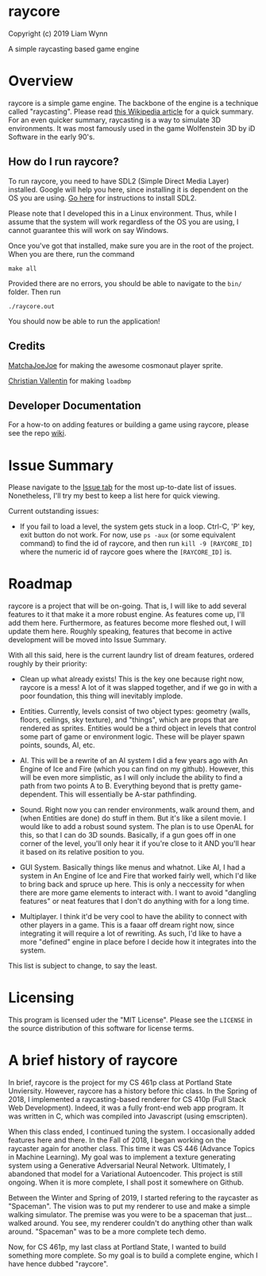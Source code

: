 # raycore
Copyright (c) 2019 Liam Wynn

A simple raycasting based game engine

# Overview
raycore is a simple game engine. The backbone of the engine is a technique
called "raycasting". Please read [this Wikipedia article](https://en.wikipedia.org/wiki/Ray_casting)
for a quick summary. For an even quicker summary, raycasting is a way
to simulate 3D environments. It was most famously used in the game
Wolfenstein 3D by iD Software in the early 90's.

## How do I run raycore?
To run raycore, you need to have SDL2 (Simple Direct Media Layer) installed.
Google will help you here, since installing it is dependent on the OS you are using.
[Go here](https://lazyfoo.net/tutorials/SDL/01_hello_SDL/) for instructions to install
SDL2.

Please note that I developed this in a Linux environment. Thus, while I assume that
the system will work regardless of the OS you are using, I cannot guarantee this will
work on say Windows.

Once you've got that installed, make sure you are in the root of the project.
When you are there, run the command

```make all```

Provided there are no errors, you should be able to navigate to the `bin/` folder.
Then run

```./raycore.out```

You should now be able to run the application!

## Credits
[MatchaJoeJoe](https://matchajoejoe.com/) for making the awesome cosmonaut player sprite.

[Christian Vallentin](https://github.com/vallentin) for making `loadbmp`

## Developer Documentation
For a how-to on adding features or building a game using raycore, please see the
repo [wiki](https://github.com/wynnliam/raycore/wiki).

# Issue Summary
Please navigate to the [Issue tab](https://github.com/wynnliam/raycore/issues) for the
most up-to-date list of issues. Nonetheless, I'll try my best to keep a list here for
quick viewing.

Current outstanding issues:
- If you fail to load a level, the system gets stuck in a loop. Ctrl-C, 'P' key, exit button
do not work. For now, use `ps -aux` (or some equivalent command) to find the id of raycore, and
then run `kill -9 [RAYCORE_ID]` where the numeric id of raycore goes where the `[RAYCORE_ID]` is.

# Roadmap
raycore is a project that will be on-going. That is, I will like to add several features to
it that make it a more robust engine. As features come up, I'll add them here. Furthermore, as
features become more fleshed out, I will update them here. Roughly speaking, features that
become in active development will be moved into Issue Summary.

With all this said, here is the current laundry list of dream features, ordered roughly
by their priority:

* Clean up what already exists! This is the key one because right now, raycore is a mess! A lot of it
was slapped together, and if we go in with a poor foundation, this thing will inevitably implode.

* Entities. Currently, levels consist of two object types: geometry (walls, floors, ceilings, sky texture),
and "things", which are props that are rendered as sprites. Entities would be a third object in levels that
control some part of game or environment logic. These will be player spawn points, sounds, AI, etc.

* AI. This will be a rewrite of an AI system I did a few years ago with An Engine of Ice and Fire (which you
can find on my github). However, this will be even more simplistic, as I will only include the ability to find
a path from two points A to B. Everything beyond that is pretty game-dependent. This will essentially be A-star
pathfinding.

* Sound. Right now you can render environments, walk around them, and (when Entities are done) do stuff in them.
But it's like a silent movie. I would like to add a robust sound system. The plan is to use OpenAL for this,
so that I can do 3D sounds. Basically, if a gun goes off in one corner of the level, you'll only hear it
if you're close to it AND you'll hear it based on its relative position to you.

* GUI System. Basically things like menus and whatnot. Like AI, I had a system in An Engine of Ice and Fire
that worked fairly well, which I'd like to bring back and spruce up here. This is only a neccessity for when
there are more game elements to interact with. I want to avoid "dangling features" or neat features that I
don't do anything with for a long time.

* Multiplayer. I think it'd be very cool to have the ability to connect with other players in a game. This
is a faaar off dream right now, since integrating it will require a lot of rewriting. As such, I'd like to
have a more "defined" engine in place before I decide how it integrates into the system.

This list is subject to change, to say the least.

# Licensing
This program is licensed uder the "MIT License". Please see the `LICENSE` in the source distribution
of this software for license terms.

# A brief history of raycore
In brief, raycore is the project for my CS 461p class at Portland State Unviersity.
However, raycore has a history before thic class. In the Spring of 2018, I implemented
a raycasting-based renderer for CS 410p (Full Stack Web Development). Indeed, it
was a fully front-end web app program. It was written in C, which was compiled into
Javascript (using emscripten).

When this class ended, I continued tuning the system. I occasionally added features here
and there. In the Fall of 2018, I began working on the raycaster again for another class.
This time it was CS 446 (Advance Topics in Machine Learning). My goal was to implement a
texture generating system using a Generative Adversarial Neural Network. Ultimately, I
abandoned that model for a Variational Autoencoder. This project is still ongoing. When it
is more complete, I shall post it somewhere on Github.

Between the Winter and Spring of 2019, I started refering to the raycaster as "Spaceman".
The vision was to put my renderer to use and make a simple walking simulator. The premise
was you were to be a spaceman that just... walked around. You see, my renderer couldn't
do anything other than walk around. "Spaceman" was to be a more complete tech demo.

Now, for CS 461p, my last class at Portland State, I wanted to build something more complete.
So my goal is to build a complete engine, which I have hence dubbed "raycore".
